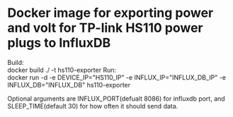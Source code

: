 # Docker image for exporting power and volt for TP-link HS110 power plugs to InfluxDB

Build:  
docker build ./ -t hs110-exporter
Run:  
docker run -d -e DEVICE_IP="HS110_IP" -e INFLUX_IP="INFLUX_DB_IP" -e INFLUX_DB="INFLUX_DB" hs110-exporter

Optional arguments are INFLUX_PORT(defualt 8086) for influxdb port, and SLEEP_TIME(default 30) for how often it should send data.
